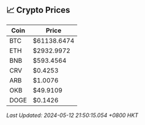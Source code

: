 ## 📈 Crypto Prices

| Coin | Price |
| ---- | ----- |
| BTC | $61138.6474 |
| ETH | $2932.9972 |
| BNB | $593.4564 |
| CRV | $0.4253 |
| ARB | $1.0076 |
| OKB | $49.9109 |
| DOGE | $0.1426 |

_Last Updated: 2024-05-12 21:50:15.054 +0800 HKT_